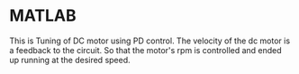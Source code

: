 # MATLAB

This is Tuning of DC motor using PD control. The velocity of the dc motor is a feedback to the circuit. So that the motor's rpm is controlled and ended up running at the desired speed.
